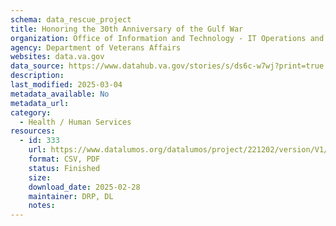 ```yaml
---
schema: data_rescue_project 
title: Honoring the 30th Anniversary of the Gulf War
organization: Office of Information and Technology - IT Operations and Services (ITOPS)
agency: Department of Veterans Affairs
websites: data.va.gov
data_source: https://www.datahub.va.gov/stories/s/ds6c-w7wj?print=true
description: 
last_modified: 2025-03-04
metadata_available: No
metadata_url: 
category:
  - Health / Human Services
resources:
  - id: 333
    url: https://www.datalumos.org/datalumos/project/221202/version/V1/view
    format: CSV, PDF
    status: Finished
    size: 
    download_date: 2025-02-28
    maintainer: DRP, DL
    notes: 
---
```

